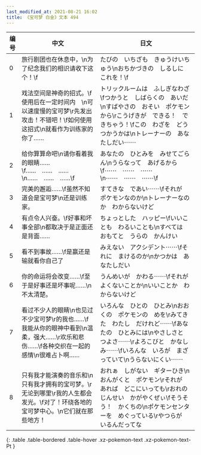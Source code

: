 ```yaml
---
last_modified_at: 2021-08-21 16:02
title: 《宝可梦 白金》文本 494
---
```

| 编号 | 中文 | 日文 |
| ---- | ---- | ---- |
| 0 | 旅行剧团也在休息中，\n为了纪念我们的相识请收下这个！\f | たびの　いちざも　きゅうけいちゅう\nおちかづきの　しるしに　これを！\f |
| 1 | 戏法空间是神奇的招式。\f使用后在一定时间内　\n可以速度慢的宝可梦\r先发出攻击！不错吧！\f如何使用这招式\n就看作为训练家的你了…… | トリックルームは　ふしぎなわざ\fつかうと　しばらくの　あいだ\nすばやさの　おそい　ポケモンから\rこうげきが　できる！　できちゃう！\fこの　わざを　どうつかうかは\nトレーナーの　あなたしだい⋯⋯ |
| 2 | 给你算算命吧\n请你看着我的眼睛……\f……　……　……\n……　……　……\f | あなたの　ひとみを　みせてごらん\nうらなって　あげるから\f⋯⋯　⋯⋯　⋯⋯\n⋯⋯　⋯⋯　⋯⋯\f |
| 3 | 完美的邂逅……\f虽然不知道会是宝可梦\n还是训练家。 | すてきな　であい⋯⋯\fそれが　ポケモンなのか\nトレーナーなのか　わからないけど |
| 4 | 有点令人兴奋。\f好事和坏事全部\n都取决于是正面还是背面…… | ちょっとした　ハッピー\fいいことも　わるいことも\nすべては　おもてと　うらの　かんけい |
| 5 | 看不到事故……\f是赢还是输就看你自己了　 | みえない　アクシデント⋯⋯\fそれに　まけるのか\nかつかは　あなたしだい　 |
| 6 | 你的命运将会改变……\f至于是好事还是坏事呢……\n不太清楚。 | うんめいが　かわる⋯⋯\fそれが　よくないことか\nいいことか　わからないけど |
| 7 | 看过不少人的眼睛\n也见过不少宝可梦\r的我也……\f我能从你的眼神中看到\n温柔，强大……\r欢乐和悲伤……\f各种交织在一起的感情\n很难占卜啊…… | いろんな　ひとの　ひとみ\nおおくの　ポケモンの　めを\rみてきた　わたし　だけれど⋯⋯\fあなたの　ひとみには\nやさしさと　つよさ⋯⋯\rよろこびと　かなしみ⋯⋯\fいろんな　いろが　まざっていて\nうらないにくい⋯⋯ |
| 8 | 只有我才能演奏的音乐和\n只有我才拥有的宝可梦。\r无论到哪里\r我的人生都会发光。\f对了！环绕各地的宝可梦中心。\n它们就在那些地方！ | おれぁ　しがない　ギターひき\nおんがくと　ポケモン\rそれが　あれば　どこにいっても\rおれの　じんせい　かがやくぜぃ\fそうそう！　かくちの\nポケモンセンターを　めぐっている\rやつらが　いるんだってな |
{: .table .table-bordered .table-hover .xz-pokemon-text .xz-pokemon-text-Pt }